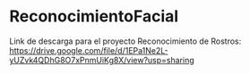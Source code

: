 # ReconocimientoFacial
Link de descarga para el proyecto Reconocimiento de Rostros: https://drive.google.com/file/d/1EPa1Ne2L-yUZvk4QDhG8O7xPnmUiKg8X/view?usp=sharing
